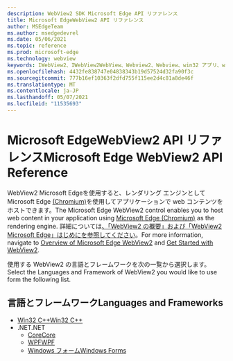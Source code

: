 ```yaml
---
description: WebView2 SDK Microsoft Edge API リファレンス
title: Microsoft EdgeWebView2 API リファレンス
author: MSEdgeTeam
ms.author: msedgedevrel
ms.date: 05/06/2021
ms.topic: reference
ms.prod: microsoft-edge
ms.technology: webview
keywords: IWebView2、IWebView2WebView、Webview2、Webview、win32 アプリ、win32、edge、ICoreWebView2、ICoreWebView2Controller、ブラウザー コントロール
ms.openlocfilehash: 4432fe838747e04838343b19d57524d32fa90f3c
ms.sourcegitcommit: 777b16ef10363f2dfd755f115ee2d4c81a8de46f
ms.translationtype: MT
ms.contentlocale: ja-JP
ms.lasthandoff: 05/07/2021
ms.locfileid: "11535693"
---
```

# <a name="microsoft-edge-webview2-api-reference"></a><span data-ttu-id="9da7f-104">Microsoft EdgeWebView2 API リファレンス</span><span class="sxs-lookup"><span data-stu-id="9da7f-104">Microsoft Edge WebView2 API Reference</span></span>  

<span data-ttu-id="9da7f-105">WebView2 Microsoft Edgeを使用すると、レンダリング エンジンとして Microsoft Edge [(Chromium)](https://www.microsoftedgeinsider.com)を使用してアプリケーションで web コンテンツをホストできます。</span><span class="sxs-lookup"><span data-stu-id="9da7f-105">The Microsoft Edge WebView2 control enables you to host web content in your application using [Microsoft Edge (Chromium)](https://www.microsoftedgeinsider.com) as the rendering engine.</span></span>  <span data-ttu-id="9da7f-106">詳細については[、「WebView2 の概要」および「WebView2 Microsoft Edge」はじめに](./index.md)[を参照してください](./get-started/win32.md)。</span><span class="sxs-lookup"><span data-stu-id="9da7f-106">For more information, navigate to [Overview of Microsoft Edge WebView2](./index.md) and [Get Started with WebView2](./get-started/win32.md).</span></span>  

<span data-ttu-id="9da7f-107">使用する WebView2 の言語とフレームワークを次の一覧から選択します。</span><span class="sxs-lookup"><span data-stu-id="9da7f-107">Select the Languages and Framework of WebView2 you would like to use form the following list.</span></span>  

## <a name="languages-and-frameworks"></a><span data-ttu-id="9da7f-108">言語とフレームワーク</span><span class="sxs-lookup"><span data-stu-id="9da7f-108">Languages and Frameworks</span></span>  

*   [<span data-ttu-id="9da7f-109">Win32 C++</span><span class="sxs-lookup"><span data-stu-id="9da7f-109">Win32 C++</span></span>](/microsoft-edge/webview2/reference/win32/index)  
*   <span data-ttu-id="9da7f-110">.NET</span><span class="sxs-lookup"><span data-stu-id="9da7f-110">.NET</span></span>  
    *   [<span data-ttu-id="9da7f-111">Core</span><span class="sxs-lookup"><span data-stu-id="9da7f-111">Core</span></span>][DotnetMicrosoftWebWebView2CoreNamespace]  
    *   [<span data-ttu-id="9da7f-112">WPF</span><span class="sxs-lookup"><span data-stu-id="9da7f-112">WPF</span></span>][DotnetMicrosoftWebWebView2WpfNamespace]  
    *   [<span data-ttu-id="9da7f-113">Windows フォーム</span><span class="sxs-lookup"><span data-stu-id="9da7f-113">Windows Forms</span></span>][DotnetMicrosoftWebWebView2WinformsNamespace]  
        
<!-- links -->  

[DotnetMicrosoftWebWebview2CoreNamespace]: /dotnet/api/microsoft.web.webview2.core "Microsoft.Web.WebView2.Core 名前空間|Microsoft Docs"
[DotnetMicrosoftWebWebview2WpfNamespace]: /dotnet/api/microsoft.web.webview2.wpf "Microsoft.Web.WebView2.Wpf 名前空間 | Microsoft Docs"
[DotnetMicrosoftWebWebview2WinformsNamespace]: /dotnet/api/microsoft.web.webview2.winforms "Microsoft.Web.WebView2.WinForms 名前空間|Microsoft Docs"
